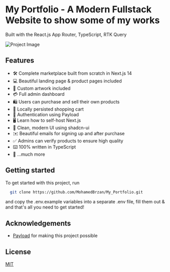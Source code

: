 # My Portfolio - A Modern Fullstack Website to show some of my works

Built with the React.js App Router, TypeScript, RTK Query

![Project Image](<[/portfolio.webp](https://raw.githubusercontent.com/MohamedBrzan/MY_Portfolio/Master/public/portfolio.webp)>)

## Features

- 🛠️ Complete marketplace built from scratch in Next.js 14
- 💻 Beautiful landing page & product pages included
- 🎨 Custom artwork included
- 💳 Full admin dashboard
- 🛍️ Users can purchase and sell their own products
- 🛒 Locally persisted shopping cart
- 🔑 Authentication using Payload
- 🖥️ Learn how to self-host Next.js
- 🌟 Clean, modern UI using shadcn-ui
- ✉️ Beautiful emails for signing up and after purchase
- ✅ Admins can verify products to ensure high quality
- ⌨️ 100% written in TypeScript
- 🎁 ...much more

## Getting started

To get started with this project, run

```bash
  git clone https://github.com/MohamedBrzan/My_Portfolio.git
```

and copy the .env.example variables into a separate .env file, fill them out & and that's all you need to get started!

## Acknowledgements

- [Payload](https://link.mohamedbrzan.com/payload) for making this project possible

## License

[MIT](https://choosealicense.com/licenses/mit/)
